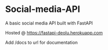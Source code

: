 # Social-media-API
A basic social media API built with FastAPI

Hosted @ https://fastapi-deolu.herokuapp.com

Add /docs to url for documentation
